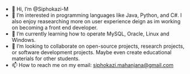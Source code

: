 - 👋 Hi, I’m @Siphokazi-M
- 👀 I’m interested in programming languages like Java, Python, and C#. I also enjoy reasearching more on user experience deign as im working on becoming a front end developer.
- 🌱 I’m currently learning how to operate MySQL, Oracle, Linux and Windows.
- 💞️ I’m looking to collaborate on open-source projects, research projects, or software development projects. Maybe even create educational materials for other students.
- 📫 How to reach me on my email: siphokazi.mahanjana@gmail.com

<!---
Siphokazi-M/Siphokazi-M is a ✨ special ✨ repository because its `README.md` (this file) appears on your GitHub profile.
You can click the Preview link to take a look at your changes.
--->
